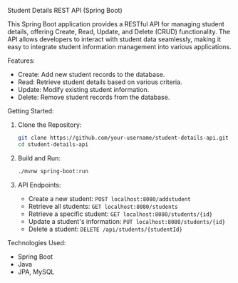 Student Details REST API (Spring Boot)

This Spring Boot application provides a RESTful API for managing student details, offering Create, Read, Update, and Delete (CRUD) functionality. 
The API allows developers to interact with student data seamlessly, making it easy to integrate student information management into various applications.

Features:

- Create: Add new student records to the database.
- Read: Retrieve student details based on various criteria.
- Update: Modify existing student information.
- Delete: Remove student records from the database.

Getting Started:

1. Clone the Repository:
   ```bash
   git clone https://github.com/your-username/student-details-api.git
   cd student-details-api
   ```

2. Build and Run:
   ```bash
   ./mvnw spring-boot:run
   ```

3. API Endpoints:
   - Create a new student: `POST localhost:8080/addstudent`
   - Retrieve all students: `GET localhost:8080/students`
   - Retrieve a specific student: `GET localhost:8080/students/{id}`
   - Update a student's information: `PUT localhost:8080/students/{id}`
   - Delete a student: `DELETE /api/students/{studentId}`

Technologies Used:
- Spring Boot
- Java
- JPA, MySQL
